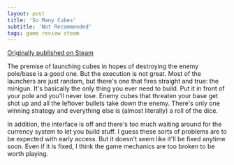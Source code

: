 ```yaml
---
layout: post
title: 'So Many Cubes'
subtitle: 'Not Recommended'
tags: game review steam
---
```


[Originally published on Steam](https://steamcommunity.com/id/jlericson/recommended/513590/)


 The premise of launching cubes in hopes of destroying the enemy pole/base is a good one. But the execution is not great. Most of the launchers are just random, but there's one that fires straight and true: the minigun. It's basically the only thing you ever need to build. Put it in front of your pole and you'll never lose. Enemy cubes that threaten your base get shot up and all the leftover bullets take down the enemy. There's only one winning strategy and everything else is (almost literally) a roll of the dice.
 

 

 In addition, the interface is off and there's too much waiting around for the currency system to let you build stuff. I guess these sorts of problems are to be expected with early access. But it doesn't seem like it'll be fixed anytime soon. Even if it is fixed, I think the game mechanics are too broken to be worth playing.
